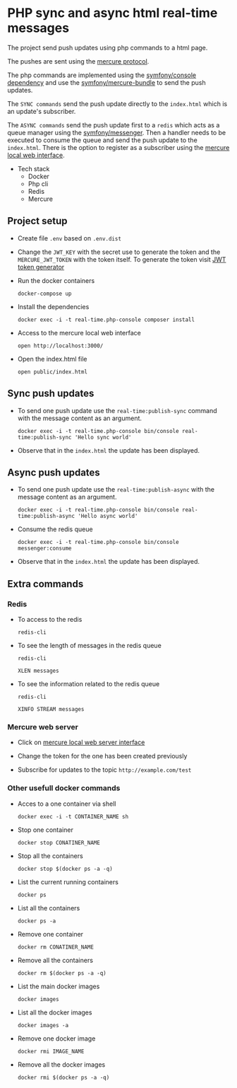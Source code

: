 # PHP sync and async html real-time messages

The project send push updates using php commands to a html page.

The pushes are sent using the [mercure protocol](https://mercure.rocks/).

The php commands are implemented using the [symfony/console dependency](https://symfony.com/doc/current/console.html) and use the [symfony/mercure-bundle](https://symfony.com/doc/current/mercure.html) to send the push updates.

The `SYNC commands` send the push update directly to the `index.html` which is an update's subscriber.

The `ASYNC commands` send the push update first to a `redis` which acts as a queue manager using the [symfony/messenger](https://symfony.com/doc/current/messenger.html). Then a handler needs to be executed to consume the queue and send the push update to the `index.html`.
There is the option to register as a subscriber using the [mercure local web interface](http://localhost:3000/).

- Tech stack
  - Docker
  - Php cli
  - Redis
  - Mercure

## Project setup

- Create file `.env` based on `.env.dist`

- Change the `JWT_KEY` with the secret use to generate the token and the `MERCURE_JWT_TOKEN` with the token itself. To generate the token visit [JWT token generator](https://jwt.io/#debugger-io?token=eyJhbGciOiJIUzI1NiIsInR5cCI6IkpXVCJ9.eyJtZXJjdXJlIjp7InB1Ymxpc2giOlsiKiJdfX0.iHLdpAEjX4BqCsHJEegxRmO-Y6sMxXwNATrQyRNt3GY)

- Run the docker containers

  `docker-compose up`

- Install the dependencies

  `docker exec -i -t real-time.php-console composer install`

- Access to the mercure local web interface

  `open http://localhost:3000/`

- Open the index.html file

  `open public/index.html`

## Sync push updates

- To send one push update use the `real-time:publish-sync` command with the message content as an argument.

  `docker exec -i -t real-time.php-console bin/console real-time:publish-sync 'Hello sync world'`

- Observe that in the `index.html` the update has been displayed.

## Async push updates

- To send one push update use the `real-time:publish-async` with the message content as an argument.

  `docker exec -i -t real-time.php-console bin/console real-time:publish-async 'Hello async world'`

- Consume the redis queue

  `docker exec -i -t real-time.php-console bin/console messenger:consume`

- Observe that in the `index.html` the update has been displayed.

## Extra commands

### Redis

- To access to the redis

  `redis-cli`

- To see the length of messages in the redis queue

  `redis-cli`

  `XLEN messages`

- To see the information related to the redis queue

  `redis-cli`

  `XINFO STREAM messages`

### Mercure web server

- Click on [mercure local web server interface](`http://localhost:3000/`)

- Change the token for the one has been created previously

- Subscribe for updates to the topic `http://example.com/test`

### Other usefull docker commands

- Acces to a one container via shell

  `docker exec -i -t CONTAINER_NAME sh`

- Stop one container

  `docker stop CONATINER_NAME`

- Stop all the containers

  `docker stop $(docker ps -a -q)`

- List the current running containers

  `docker ps`

- List all the containers

  `docker ps -a`

- Remove one container

  `docker rm CONATINER_NAME`

- Remove all the containers

  `docker rm $(docker ps -a -q)`

- List the main docker images

  `docker images`

- List all the docker images

  `docker images -a`

- Remove one docker image

  `docker rmi IMAGE_NAME`

- Remove all the docker images

  `docker rmi $(docker ps -a -q)`
